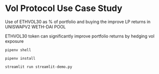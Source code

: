 # Vol Protocol Use Case Study

Use of ETHVOL30 as % of portfolio and buying the improve LP returns in UNISWAPV2 WETH-DAI POOL

ETHVOL30 token can significantly improve portfolio returns by hedging vol exposure

```
pipenv shell
```

```
pipenv install
```

```
streamlit run streamlit-demo.py
```